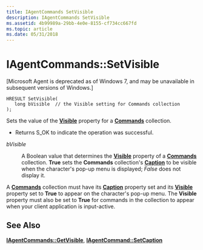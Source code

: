 ```yaml
---
title: IAgentCommands SetVisible
description: IAgentCommands SetVisible
ms.assetid: 4b99989a-29bb-4e0e-8155-cf734cc667fd
ms.topic: article
ms.date: 05/31/2018
---
```


# IAgentCommands::SetVisible

\[Microsoft Agent is deprecated as of Windows 7, and may be unavailable in subsequent versions of Windows.\]

``` syntax
HRESULT SetVisible(
   long bVisible  // the Visible setting for Commands collection
);
```

Sets the value of the [**Visible**](visible-property.md) property for a [**Commands**](/windows/desktop/lwef/the-commands-collection-object) collection.

-   Returns S\_OK to indicate the operation was successful.

<dl> <dt>

<span id="bVisible"></span><span id="bvisible"></span><span id="BVISIBLE"></span>*bVisible*
</dt> <dd>

A Boolean value that determines the [**Visible**](visible-property.md) property of a [**Commands**](/windows/desktop/lwef/the-commands-collection-object) collection. **True** sets the **Commands** collection's [**Caption**](caption-property.md) to be visible when the character's pop-up menu is displayed; *False* does not display it.

</dd> </dl>

A [**Commands**](/windows/desktop/lwef/the-commands-collection-object) collection must have its [**Caption**](caption-property.md) property set and its [**Visible**](visible-property.md) property set to **True** to appear on the character's pop-up menu. The **Visible** property must also be set to **True** for commands in the collection to appear when your client application is input-active.

## See Also

[**IAgentCommands::GetVisible**](iagentcommands--getvisible.md), [**IAgentCommand::SetCaption**](iagentcommand--setcaption.md)


 

 